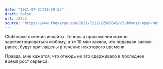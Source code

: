 ```yaml
---
date: "2021-07-21T20:29:55"
draft: False
url: /2432
source: "https://www.theverge.com/2021/7/21/22586845/clubhouse-open-beta-invite-access-android-ios?scrolla=5eb6d68b7fedc32c19ef33b4"
---
```


Clubhouse отменил инвайты. Теперь в приложении можно зарегистрироваться любому, а те 10 млн заявок, что подавали заявки ранее, будут приглашены в течение некоторого времени.

Правда, мне кажется, что отнюдь не это сдерживало в последнее время рост сервиса.

